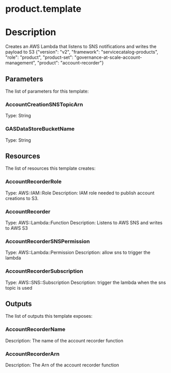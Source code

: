 # product.template
# Description
Creates an AWS Lambda that listens to SNS notifications and writes the payload to S3
{"version": "v2", "framework": "servicecatalog-products", "role": "product", "product-set": "governance-at-scale-account-management", "product": "account-recorder"}


## Parameters
The list of parameters for this template:

### AccountCreationSNSTopicArn 
Type: String   
### GASDataStoreBucketName 
Type: String   

## Resources
The list of resources this template creates:

### AccountRecorderRole 
Type: AWS::IAM::Role 
Description: IAM role needed to publish account creations to S3.
 
### AccountRecorder 
Type: AWS::Lambda::Function 
Description: Listens to AWS SNS and writes to AWS S3 
### AccountRecorderSNSPermission 
Type: AWS::Lambda::Permission 
Description: allow sns to trigger the lambda 
### AccountRecorderSubscription 
Type: AWS::SNS::Subscription 
Description: trigger the lambda when the sns topic is used 

## Outputs
The list of outputs this template exposes:

### AccountRecorderName 
Description: The name of the account recorder function 

### AccountRecorderArn 
Description: The Arn of the account recorder function 
